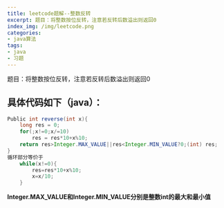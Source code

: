 ```yaml
---
title: leetcode题解--整数反转
excerpt: 题目：将整数按位反转，注意若反转后数溢出则返回0 
index_img: /img/leetcode.png
categories:
- java算法
tags:
- java
- 习题
---
```



题目：将整数按位反转，注意若反转后数溢出则返回0

## 具体代码如下（java）：
```java
Public int reverse(int x){
    long res = 0;
    for(;x!=0;x/=10)
        res = res*10+x%10;
    return res>Integer.MAX_VALUE||res<Integer.MIN_VALUE?0;(int) res;
}
循环部分等价于
    while(x!=0){
        res=res*10+x%10;
        x=x/10;
    }
```
**Integer.MAX_VALUE和Integer.MIN_VALUE分别是整数int的最大和最小值**

